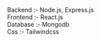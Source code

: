 Backend :- Node.js, Express.js <br />
Frontend :- React.js <br />
Database :- Mongodb <br />
Css :- Tailwindcss
